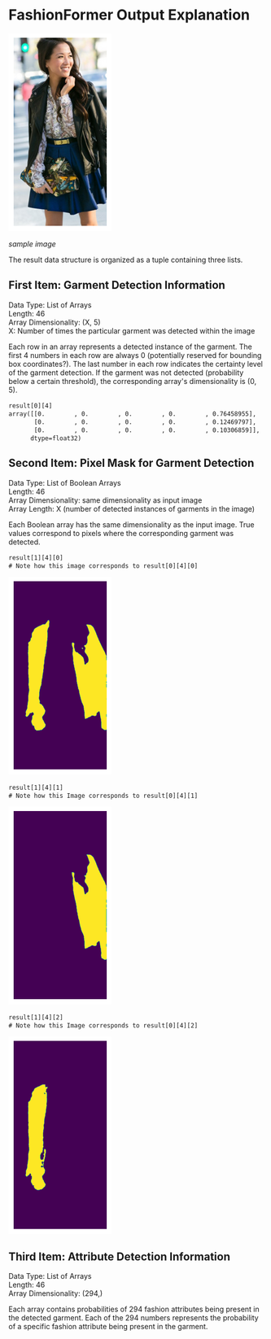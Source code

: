 # FashionFormer Output Explanation

![sample image](figs/sample_image.png?raw=true) 

*sample image*


The result data structure is organized as a tuple containing three lists.

## First Item: Garment Detection Information
Data Type: List of Arrays  
Length: 46  
Array Dimensionality: (X, 5)  
X: Number of times the particular garment was detected within the image

Each row in an array represents a detected instance of the garment.
The first 4 numbers in each row are always 0 (potentially reserved for bounding box coordinates?).
The last number in each row indicates the certainty level of the garment detection.
If the garment was not detected (probability below a certain threshold), the corresponding array's dimensionality is (0, 5).

```
result[0][4]
array([[0.        , 0.        , 0.        , 0.        , 0.76458955],
       [0.        , 0.        , 0.        , 0.        , 0.12469797],
       [0.        , 0.        , 0.        , 0.        , 0.10306859]],
      dtype=float32)
```

## Second Item: Pixel Mask for Garment Detection
Data Type: List of Boolean Arrays  
Length: 46  
Array Dimensionality: same dimensionality as input image  
Array Length: X (number of detected instances of garments in the image)  

Each Boolean array has the same dimensionality as the input image.
True values correspond to pixels where the corresponding garment was detected.

```
result[1][4][0]
# Note how this image corresponds to result[0][4][0]
```
![Alt text](figs/sample_mask_1.png?raw=true)  

```
result[1][4][1]
# Note how this Image corresponds to result[0][4][1]
```
![Alt text](figs/sample_mask_2.png?raw=true)  

```
result[1][4][2]
# Note how this Image corresponds to result[0][4][2]
```
![Alt text](figs/sample_mask_3.png?raw=true)  


## Third Item: Attribute Detection Information
Data Type: List of Arrays  
Length: 46  
Array Dimensionality: (294,)  

Each array contains probabilities of 294 fashion attributes being present in the detected garment.
Each of the 294 numbers represents the probability of a specific fashion attribute being present in the garment.

